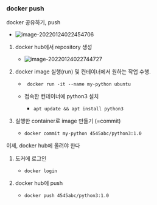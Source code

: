 ### docker push

docker 공유하기,  push

- ![image-20220124022454706](C:\Users\4545a\AppData\Roaming\Typora\typora-user-images\image-20220124022454706.png)





1. docker hub에서 repository 생성
   - ![image-20220124022744727](C:\Users\4545a\AppData\Roaming\Typora\typora-user-images\image-20220124022744727.png)

2. docker image 실행(run) 및 컨테이너에서 원하는 작업 수행.

   - ```
      docker run -it --name my-python ubuntu
     ```

   - 접속한 컨테이너에 python3 설치

     - ```
       apt update && apt install python3
       ```

     

3. 실행한 container로 image 만들기 (=commit)

   - ```
     docker commit my-python 4545abc/python3:1.0 
     ```



이제, docker hub에 올려야 한다

1. 도커에 로그인

   - ```
     docker login
     ```

2. docker hub에 push

   - ```
     docker push 4545abc/python3:1.0
     ```

     

